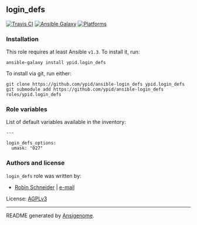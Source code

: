 ## login_defs

[![Travis CI](http://img.shields.io/travis/ypid/ansible-login_defs.svg?style=flat)](http://travis-ci.org/ypid/ansible-login_defs)
[![Ansible Galaxy](http://img.shields.io/badge/galaxy-ypid.login_defs-660198.svg?style=flat)](https://galaxy.ansible.com/list#/roles/3314)
[![Platforms](http://img.shields.io/badge/platforms-debian%20/%20ubuntu-lightgrey.svg?style=flat)](#)



### Installation

This role requires at least Ansible `v1.3`. To install it, run:

    ansible-galaxy install ypid.login_defs

To install via git, run either:

    git clone https://github.com/ypid/ansible-login_defs ypid.login_defs
    git submodule add https://github.com/ypid/ansible-login_defs roles/ypid.login_defs




### Role variables

List of default variables available in the inventory:

    ---
    
    login_defs_options:
      umask: "027"




### Authors and license

`login_defs` role was written by:

- [Robin Schneider](https://github.com/ypid) | [e-mail](mailto:ypid@riseup.net)

License: [AGPLv3](https://tldrlegal.com/license/gnu-affero-general-public-license-v3-%28agpl-3.0%29)

***

README generated by [Ansigenome](https://github.com/nickjj/ansigenome/).
